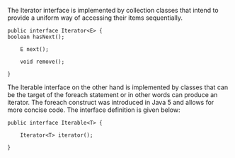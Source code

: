 The Iterator interface is implemented by collection classes that intend to provide a uniform way of accessing their items sequentially.

```
public interface Iterator<E> {
boolean hasNext();

    E next();

    void remove();

}
```

The Iterable interface on the other hand is implemented by classes that can be the target of the foreach statement or in other words can produce an iterator. The foreach construct was introduced in Java 5 and allows for more concise code. The interface definition is given below:

```
public interface Iterable<T> {

    Iterator<T> iterator();

}
```
